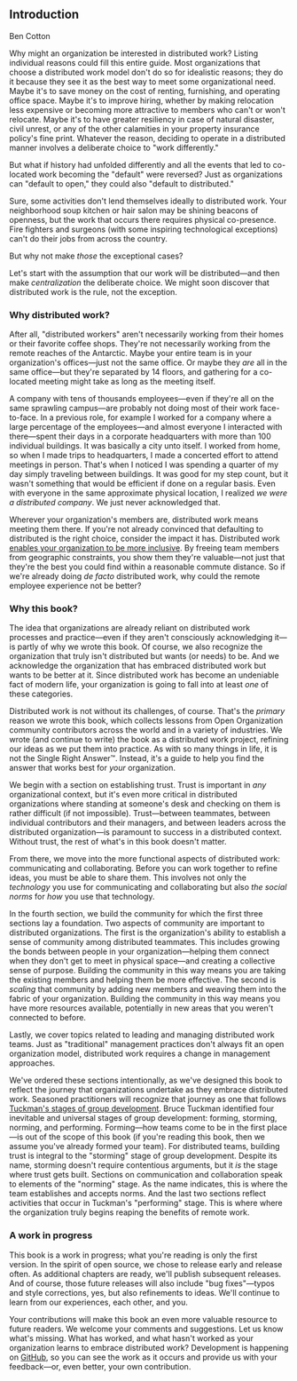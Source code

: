## Introduction
Ben Cotton

Why might an organization be interested in distributed work?
Listing individual reasons could fill this entire guide.
Most organizations that choose a distributed work model don't do so for idealistic reasons; they do it because they see it as the best way to meet some organizational need.
Maybe it's to save money on the cost of renting, furnishing, and operating office space.
Maybe it's to improve hiring, whether by making relocation less expensive or becoming more attractive to members who can't or won't relocate.
Maybe it's to have greater resiliency in case of natural disaster, civil unrest, or any of the other calamities in your property insurance policy's fine print.
Whatever the reason, deciding to operate in a distributed manner involves a deliberate choice to "work differently."

But what if history had unfolded differently and all the events that led to co-located work becoming the "default" were reversed? Just as organizations can "default to open," they could also "default to distributed."

Sure, some activities don't lend themselves ideally to distributed work.
Your neighborhood soup kitchen or hair salon may be shining beacons of openness, but the work that occurs there requires physical co-presence.
Fire fighters and surgeons (with some inspiring technological exceptions) can't do their jobs from across the country.

But why not make *those* the exceptional cases?

Let's start with the assumption that our work will be distributed—and then make *centralization* the deliberate choice.
We might soon discover that distributed work is the rule, not the exception.

### Why distributed work?
After all, "distributed workers" aren't necessarily working from their homes or their favorite coffee shops.
They're not necessarily working from the remote reaches of the Antarctic.
Maybe your entire team is in your organization's offices—just not the same office.
Or maybe they *are* all in the same office—but they're separated by 14 floors, and gathering for a co-located meeting might take as long as the meeting itself.

A company with tens of thousands employees—even if they're all on the same sprawling campus—are probably not doing most of their work face-to-face.
In a previous role, for example I worked for a company where a large percentage of the employees—and almost everyone I interacted with there—spent their days in a corporate headquarters with more than 100 individual buildings.
It was basically a city unto itself.
I worked from home, so when I made trips to headquarters, I made a concerted effort to attend meetings in person.
That's when I noticed I was spending a quarter of my day simply traveling between buildings.
It was good for my step count, but it wasn't something that would be efficient if done on a regular basis.
Even with everyone in the same approximate physical location, I realized *we were a distributed company*.
We just never acknowledged that.

Wherever your organization's members are, distributed work means meeting them there.
If you're not already convinced that defaulting to distributed is the right choice, consider the impact it has.
Distributed work [enables your organization to be more inclusive](https://opensource.com/open-organization/19/1/remote-work-inclusivity).
By freeing team members from geographic constraints, you show them they're valuable—not just that they're the best you could find within a reasonable commute distance.
So if we're already doing *de facto* distributed work, why could the remote employee experience not be better?

### Why this book?
The idea that organizations are already reliant on distributed work processes and practice—even if they aren't consciously acknowledging it—is partly of why we wrote this book.
Of course, we also recognize  the organization that truly isn't distributed but wants (or needs) to be.
And we acknowledge the organization that has embraced distributed work but wants to be better at it.
Since distributed work has become an undeniable fact of modern life, your organization is going to fall into at least *one* of these categories.

Distributed work is not without its challenges, of course.
That's the *primary* reason we wrote this book, which collects lessons from Open Organization community contributors across the world and in a variety of industries.
We wrote (and continue to write) the book as a distributed work project, refining our ideas as we put them into practice.
As with so many things in life, it is not the Single Right Answer™.
Instead, it's a guide to help you find the answer that works best for *your* organization.

We begin with a section on establishing trust.
Trust is important in *any* organizational context, but it's even more critical in distributed organizations where standing at someone's desk and checking on them is rather difficult (if not impossible).
Trust—between teammates, between individual contributors and their managers, and between leaders across the distributed organization—is paramount to success in a distributed context.
Without trust, the rest of what's in this book doesn't matter.

From there, we move into the more functional aspects of distributed work: communicating and collaborating.
Before you can work together to refine ideas, you must be able to share them.
This involves not only the *technology* you use for communicating and collaborating but also *the social norms* for *how* you use that technology.

In the fourth section, we build the community for which the first three sections lay a foundation.
Two aspects of community are important to distributed organizations.
The first is the organization's ability to establish a sense of community among distributed teammates.
This includes growing the bonds between people in your organization—helping them connect when they don't get to meet in physical space—and creating a collective sense of purpose.
Building the community in this way means you are taking the existing members and helping them be more effective.
The second is *scaling* that community by adding new members and weaving them into the fabric of your organization.
Building the community in this way means you have more resources available, potentially in new areas that you weren't connected to before.

Lastly, we cover topics related to leading and managing distributed work teams.
Just as "traditional" management practices don't always fit an open organization model, distributed work requires a change in management approaches.

We've ordered these sections intentionally, as we've designed this book to reflect the journey that organizations undertake as they embrace distributed work.
Seasoned practitioners will recognize that journey as one that follows [Tuckman's stages of group development](https://en.wikipedia.org/wiki/Tuckman%27s_stages_of_group_development).
Bruce Tuckman identified four inevitable and universal stages of group development: forming, storming, norming, and performing.
Forming—how teams come to be in the first place—is out of the scope of this book (if you're reading this book, then we assume you've already formed your team).
For distributed teams, building trust is integral to the "storming" stage of group development.
Despite its name, storming doesn't require contentious arguments, but it *is* the stage where trust gets built.
Sections on communication and collaboration speak to elements of the "norming" stage.
As the name indicates, this is where the team establishes and accepts norms.
And the last two sections reflect activities that occur in Tuckman's "performing" stage.
This is where where the organization truly begins reaping the benefits of remote work.

### A work in progress
This book is a work in progress; what you're reading is only the first version.
In the spirit of open source, we chose to release early and release often.
As additional chapters are ready, we'll publish subsequent releases.
And of course, those future releases will also include "bug fixes"—typos and style corrections, yes, but also refinements to ideas.
We'll continue to learn from our experiences, each other, and you.

Your contributions will make this book an even more valuable resource to future readers.
We welcome your comments and suggestions.
Let us know what's missing.
What has worked, and what hasn't worked as your organization learns to embrace distributed work?
Development is happening on [GitHub](https://github.com/open-organization/open-org-distributed-work-guide), so you can see the work as it occurs and provide us with your feedback—or, even better, your own contribution.
